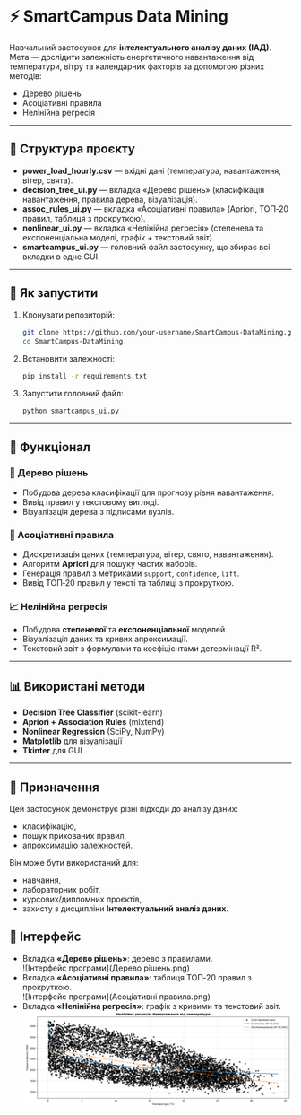 
# ⚡ SmartCampus Data Mining

Навчальний застосунок для **інтелектуального аналізу даних (ІАД)**.  
Мета — дослідити залежність енергетичного навантаження від температури, вітру та календарних факторів за допомогою різних методів:  
- Дерево рішень  
- Асоціативні правила  
- Нелінійна регресія  

---

## 📂 Структура проєкту

- **power_load_hourly.csv** — вхідні дані (температура, навантаження, вітер, свята).  
- **decision_tree_ui.py** — вкладка «Дерево рішень» (класифікація навантаження, правила дерева, візуалізація).  
- **assoc_rules_ui.py** — вкладка «Асоціативні правила» (Apriori, ТОП‑20 правил, таблиця з прокруткою).  
- **nonlinear_ui.py** — вкладка «Нелінійна регресія» (степенева та експоненціальна моделі, графік + текстовий звіт).  
- **smartcampus_ui.py** — головний файл застосунку, що збирає всі вкладки в одне GUI.  

---

## 🚀 Як запустити

1. Клонувати репозиторій:
   ```bash
   git clone https://github.com/your-username/SmartCampus-DataMining.git
   cd SmartCampus-DataMining
   ```

2. Встановити залежності:
   ```bash
   pip install -r requirements.txt
   ```

3. Запустити головний файл:
   ```bash
   python smartcampus_ui.py
   ```

---

## 🧩 Функціонал

### 🌳 Дерево рішень
- Побудова дерева класифікації для прогнозу рівня навантаження.  
- Вивід правил у текстовому вигляді.  
- Візуалізація дерева з підписами вузлів.  

### 🔗 Асоціативні правила
- Дискретизація даних (температура, вітер, свято, навантаження).  
- Алгоритм **Apriori** для пошуку частих наборів.  
- Генерація правил з метриками `support`, `confidence`, `lift`.  
- Вивід ТОП‑20 правил у тексті та таблиці з прокруткою.  

### 📈 Нелінійна регресія
- Побудова **степеневої** та **експоненціальної** моделей.  
- Візуалізація даних та кривих апроксимації.  
- Текстовий звіт з формулами та коефіцієнтами детермінації R².  

---

## 📊 Використані методи

- **Decision Tree Classifier** (scikit-learn)  
- **Apriori + Association Rules** (mlxtend)  
- **Nonlinear Regression** (SciPy, NumPy)  
- **Matplotlib** для візуалізації  
- **Tkinter** для GUI  

---

## 🎯 Призначення

Цей застосунок демонструє різні підходи до аналізу даних:  
- класифікацію,  
- пошук прихованих правил,  
- апроксимацію залежностей.  

Він може бути використаний для:  
- навчання,  
- лабораторних робіт,  
- курсових/дипломних проєктів,  
- захисту з дисципліни **Інтелектуальний аналіз даних**.  

## 📌  Інтерфейс

- Вкладка **«Дерево рішень»**: дерево з правилами.  
![Інтерфейс програми](Дерево рішень.png)
- Вкладка **«Асоціативні правила»**: таблиця ТОП‑20 правил з прокруткою.  
![Інтерфейс програми](Асоціативні правила.png)
- Вкладка **«Нелінійна регресія»**: графік з кривими та текстовий звіт.  
![Інтерфейс програми](Нелінійна_регресія.png)
